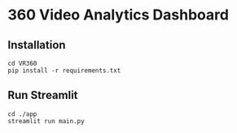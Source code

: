 # 360 Video Analytics Dashboard

## Installation

```
cd VR360
pip install -r requirements.txt
```

## Run Streamlit

```
cd ./app
streamlit run main.py
```
